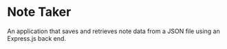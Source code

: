 # Note Taker
An application that saves and retrieves note data from a JSON file using an Express.js back end.
